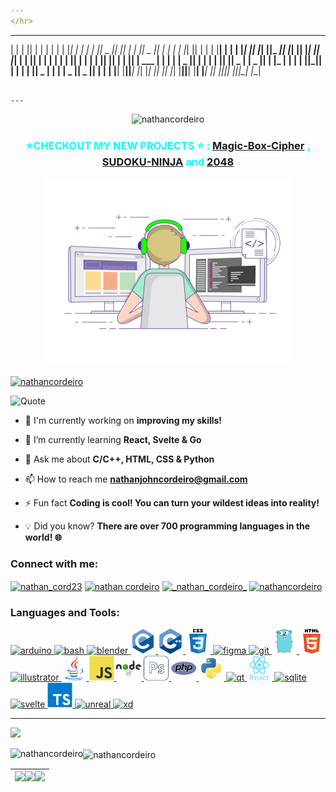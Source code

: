 ```yaml
---
</hr>


 ```
  __   __  ___           ___   __   __   __    __    _  _______  _______  __   __  _______  __    _ 
 |  | |  ||   |         |   | |  | |  |_|  |  |  |  | ||   _   ||       ||  | |  ||   _   ||  |  | |
 |  |_|  ||   |         |   | |__| |       |  |   |_| ||  |_|  ||_     _||  |_|  ||  |_|  ||   |_| |
 |       ||   |         |   |      |       |  |       ||       |  |   |  |       ||       ||       |
 |       ||   |  ___    |   |      |       |  |  _    ||       |  |   |  |       ||       ||  _    |
 |   _   ||   | |_  |   |   |      | ||_|| |  | | |   ||   _   |  |   |  |   _   ||   _   || | |   |
 |__| |__||___|   |_|   |___|      |_|   |_|  |_|  |__||__| |__|  |___|  |__| |__||__| |__||_|  |__|
```                   

---
```

<p align="center"> <img src="https://komarev.com/ghpvc/?username=nathancordeiro&label=Profile%20views&color=0e75b6&style=flat" alt="nathancordeiro" /> </p>

<h3 align="center" style="color:cyan">⭐CHECKOUT MY NEW PROJECTS ⭐ :  <a href="https://github.com/NathanCordeiro/Magic-Box-Cipher">Magic-Box-Cipher</a> ,<a href="https://github.com/NathanCordeiro/SUDOKU-NINJA"> SUDOKU-NINJA</a> and <a href="https://github.com/NathanCordeiro/2048">2048</a></h3>

<p align="center"> <img src="https://raw.githubusercontent.com/pspiagicw/pspiagicw/master/gif3.gif" width="400"/> </p>


<p align="left"> <a href="https://github.com/ryo-ma/github-profile-trophy"><img src="https://github-profile-trophy.vercel.app/?username=nathancordeiro&theme=nord" alt="nathancordeiro" /></a> </p>

![Quote](https://github-readme-quotes-bay.vercel.app/quote?theme=dark&layout=socrates&align=center)


- 🔭 I'm currently working on **improving my skills!**

- 🌱 I’m currently learning **React, Svelte & Go**

- 💬 Ask me about **C/C++, HTML, CSS & Python**

- 📫 How to reach me **nathanjohncordeiro@gmail.com**

- ⚡ Fun fact **Coding is cool! You can turn your wildest ideas into reality!**

- 💡 Did you know? **There are over 700 programming languages in the world! 🌐** 

<h3 align="left">Connect with me:</h3>
<p align="left">
<a href="https://twitter.com/nathan_cord23" target="blank"><img align="center" src="https://raw.githubusercontent.com/rahuldkjain/github-profile-readme-generator/master/src/images/icons/Social/twitter.svg" alt="nathan_cord23" height="30" width="40" /></a>
<a href="https://linkedin.com/in/nathan cordeiro" target="blank"><img align="center" src="https://raw.githubusercontent.com/rahuldkjain/github-profile-readme-generator/master/src/images/icons/Social/linked-in-alt.svg" alt="nathan cordeiro" height="30" width="40" /></a>
<a href="https://instagram.com/_nathan_cordeiro_" target="blank"><img align="center" src="https://raw.githubusercontent.com/rahuldkjain/github-profile-readme-generator/master/src/images/icons/Social/instagram.svg" alt="_nathan_cordeiro_" height="30" width="40" /></a>
<a href="https://www.leetcode.com/nathancordeiro" target="blank"><img align="center" src="https://raw.githubusercontent.com/rahuldkjain/github-profile-readme-generator/master/src/images/icons/Social/leet-code.svg" alt="nathancordeiro" height="30" width="40" /></a>
</p>

<h3 align="left">Languages and Tools:</h3>
<p align="left"> <a href="https://www.arduino.cc/" target="_blank" rel="noreferrer"> <img src="https://cdn.worldvectorlogo.com/logos/arduino-1.svg" alt="arduino" width="40" height="40"/> </a> <a href="https://www.gnu.org/software/bash/" target="_blank" rel="noreferrer"> <img src="https://www.vectorlogo.zone/logos/gnu_bash/gnu_bash-icon.svg" alt="bash" width="40" height="40"/> </a> <a href="https://www.blender.org/" target="_blank" rel="noreferrer"> <img src="https://download.blender.org/branding/community/blender_community_badge_white.svg" alt="blender" width="40" height="40"/> </a> <a href="https://www.cprogramming.com/" target="_blank" rel="noreferrer"> <img src="https://raw.githubusercontent.com/devicons/devicon/master/icons/c/c-original.svg" alt="c" width="40" height="40"/> </a> <a href="https://www.w3schools.com/cpp/" target="_blank" rel="noreferrer"> <img src="https://raw.githubusercontent.com/devicons/devicon/master/icons/cplusplus/cplusplus-original.svg" alt="cplusplus" width="40" height="40"/> </a> <a href="https://www.w3schools.com/css/" target="_blank" rel="noreferrer"> <img src="https://raw.githubusercontent.com/devicons/devicon/master/icons/css3/css3-original-wordmark.svg" alt="css3" width="40" height="40"/> </a> <a href="https://www.figma.com/" target="_blank" rel="noreferrer"> <img src="https://www.vectorlogo.zone/logos/figma/figma-icon.svg" alt="figma" width="40" height="40"/> </a> <a href="https://git-scm.com/" target="_blank" rel="noreferrer"> <img src="https://www.vectorlogo.zone/logos/git-scm/git-scm-icon.svg" alt="git" width="40" height="40"/> </a> <a href="https://golang.org" target="_blank" rel="noreferrer"> <img src="https://raw.githubusercontent.com/devicons/devicon/master/icons/go/go-original.svg" alt="go" width="40" height="40"/> </a> <a href="https://www.w3.org/html/" target="_blank" rel="noreferrer"> <img src="https://raw.githubusercontent.com/devicons/devicon/master/icons/html5/html5-original-wordmark.svg" alt="html5" width="40" height="40"/> </a> <a href="https://www.adobe.com/in/products/illustrator.html" target="_blank" rel="noreferrer"> <img src="https://www.vectorlogo.zone/logos/adobe_illustrator/adobe_illustrator-icon.svg" alt="illustrator" width="40" height="40"/> </a> <a href="https://www.java.com" target="_blank" rel="noreferrer"> <img src="https://raw.githubusercontent.com/devicons/devicon/master/icons/java/java-original.svg" alt="java" width="40" height="40"/> </a> <a href="https://developer.mozilla.org/en-US/docs/Web/JavaScript" target="_blank" rel="noreferrer"> <img src="https://raw.githubusercontent.com/devicons/devicon/master/icons/javascript/javascript-original.svg" alt="javascript" width="40" height="40"/> </a> <a href="https://nodejs.org" target="_blank" rel="noreferrer"> <img src="https://raw.githubusercontent.com/devicons/devicon/master/icons/nodejs/nodejs-original-wordmark.svg" alt="nodejs" width="40" height="40"/> </a> <a href="https://www.photoshop.com/en" target="_blank" rel="noreferrer"> <img src="https://raw.githubusercontent.com/devicons/devicon/master/icons/photoshop/photoshop-line.svg" alt="photoshop" width="40" height="40"/> </a> <a href="https://www.php.net" target="_blank" rel="noreferrer"> <img src="https://raw.githubusercontent.com/devicons/devicon/master/icons/php/php-original.svg" alt="php" width="40" height="40"/> </a> <a href="https://www.python.org" target="_blank" rel="noreferrer"> <img src="https://raw.githubusercontent.com/devicons/devicon/master/icons/python/python-original.svg" alt="python" width="40" height="40"/> </a> <a href="https://www.qt.io/" target="_blank" rel="noreferrer"> <img src="https://upload.wikimedia.org/wikipedia/commons/0/0b/Qt_logo_2016.svg" alt="qt" width="40" height="40"/> </a> <a href="https://reactjs.org/" target="_blank" rel="noreferrer"> <img src="https://raw.githubusercontent.com/devicons/devicon/master/icons/react/react-original-wordmark.svg" alt="react" width="40" height="40"/> </a> <a href="https://www.sqlite.org/" target="_blank" rel="noreferrer"> <img src="https://www.vectorlogo.zone/logos/sqlite/sqlite-icon.svg" alt="sqlite" width="40" height="40"/> </a> <a href="https://svelte.dev" target="_blank" rel="noreferrer"> <img src="https://upload.wikimedia.org/wikipedia/commons/1/1b/Svelte_Logo.svg" alt="svelte" width="40" height="40"/> </a> <a href="https://www.typescriptlang.org/" target="_blank" rel="noreferrer"> <img src="https://raw.githubusercontent.com/devicons/devicon/master/icons/typescript/typescript-original.svg" alt="typescript" width="40" height="40"/> </a> <a href="https://unrealengine.com/" target="_blank" rel="noreferrer"> <img src="https://raw.githubusercontent.com/kenangundogan/fontisto/036b7eca71aab1bef8e6a0518f7329f13ed62f6b/icons/svg/brand/unreal-engine.svg" alt="unreal" width="40" height="40"/> </a> <a href="https://www.adobe.com/products/xd.html" target="_blank" rel="noreferrer"> <img src="https://cdn.worldvectorlogo.com/logos/adobe-xd.svg" alt="xd" width="40" height="40"/> </a> </p>

---

![](https://pixel-profile.vercel.app/api/github-stats?username=nathancordeiro&theme=journey&dithering=true&hide=avatar)</br>

<p><img align="left" src="https://github-readme-stats.vercel.app/api/top-langs?username=nathancordeiro&show_icons=true&locale=en&layout=compact&theme=transparent" alt="nathancordeiro" /></p>

<p><img align="center" src="https://github-readme-streak-stats.herokuapp.com/?user=nathancordeiro&theme=transparent" alt="nathancordeiro" /></p>

|<img src="https://octodex.github.com/images/daftpunktocat-guy.gif" width="160"><img src="https://i.giphy.com/media/IdyAQJVN2kVPNUrojM/200.webp" width="120"><img src="https://i.giphy.com/media/LMt9638dO8dftAjtco/200.webp" width="120">|
|:--|


